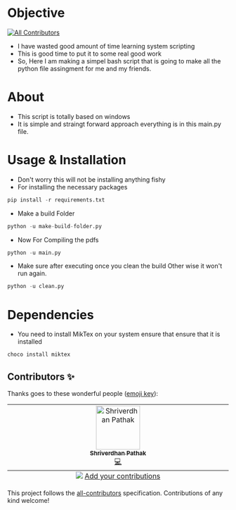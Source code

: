 # Objective 
<!-- ALL-CONTRIBUTORS-BADGE:START - Do not remove or modify this section -->
[![All Contributors](https://img.shields.io/badge/all_contributors-1-orange.svg?style=flat-square)](#contributors-)
<!-- ALL-CONTRIBUTORS-BADGE:END -->
* I have wasted good amount of time learning system scripting 
* This is good time to put it to some real good work
* So, Here I am making a simpel bash script that is going 
  to make all the python file assingment for me and my friends.

# About 
* This script is totally based on windows 
* It is simple and straingt forward approach everything is in this 
  main.py file.


# Usage & Installation 
* Don't worry this will not be installing anything fishy
* For installing the necessary packages
```python 
pip install -r requirements.txt
```

* Make a build Folder 
```python 
python -u make-build-folder.py
```

* Now For Compiling the pdfs

```python
python -u main.py
```

* Make sure after executing once you clean the build 
  Other wise it won't run again.

```python
python -u clean.py
```

# Dependencies
* You need to install MikTex on your system ensure that 
ensure that it is installed 

```PowerShell
choco install miktex
```


## Contributors ✨

Thanks goes to these wonderful people ([emoji key](https://allcontributors.org/docs/en/emoji-key)):

<!-- ALL-CONTRIBUTORS-LIST:START - Do not remove or modify this section -->
<!-- prettier-ignore-start -->
<!-- markdownlint-disable -->
<table>
  <tbody>
    <tr>
      <td align="center" valign="top" width="14.28%"><a href="https://github.com/shrixx18"><img src="https://avatars.githubusercontent.com/u/118191820?v=4?s=100" width="100px;" alt="Shriverdhan Pathak"/><br /><sub><b>Shriverdhan Pathak</b></sub></a><br /><a href="https://github.com/rstar24/lazy-file-job/commits?author=shrixx18" title="Code">💻</a></td>
    </tr>
  </tbody>
  <tfoot>
    <tr>
      <td align="center" size="13px" colspan="7">
        <img src="https://raw.githubusercontent.com/all-contributors/all-contributors-cli/1b8533af435da9854653492b1327a23a4dbd0a10/assets/logo-small.svg">
          <a href="https://all-contributors.js.org/docs/en/bot/usage">Add your contributions</a>
        </img>
      </td>
    </tr>
  </tfoot>
</table>

<!-- markdownlint-restore -->
<!-- prettier-ignore-end -->

<!-- ALL-CONTRIBUTORS-LIST:END -->

This project follows the [all-contributors](https://github.com/all-contributors/all-contributors) specification. Contributions of any kind welcome!